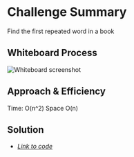 # Challenge Summary

Find the first repeated word in a book

## Whiteboard Process

![Whiteboard screenshot](<https://github.com/S14mx/data-structures-and-algorithms/blob/hashmap-repeated-word/python/code_challenges/hashtable_repeated_word/imgs/hashtable_repeated_word.png>"Whiteboard process")

## Approach & Efficiency

Time: O(n^2)
Space O(n)

## Solution

- [*Link to code*](/python/code_challenges/hashtable_repeated_word/hashtable_repeated_word.py)
